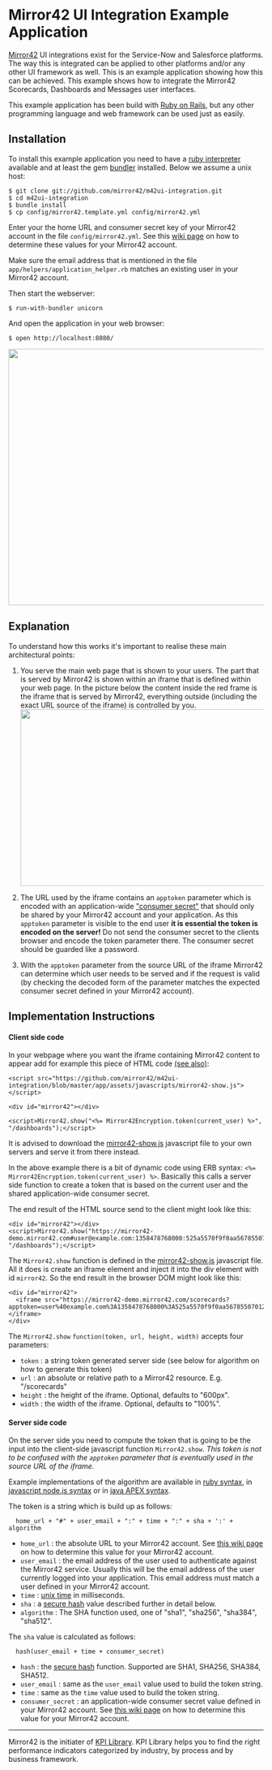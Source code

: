 # Mirror42 UI Integration Example Application

[Mirror42](http://mirror42.com) UI integrations exist for the Service-Now and Salesforce platforms. The way this is integrated can be applied to other platforms and/or any other UI framework as well. This is an example application showing how this can be achieved. This example shows how to integrate the Mirror42 Scorecards, Dashboards and Messages user interfaces.

This example application has been build with [Ruby on Rails](http://rubyonrails.org/), but any other programming language and web framework can be used just as easily.


## Installation

To install this example application you need to have a [ruby interpreter](http://www.ruby-lang.org/en/) available and at least the gem [bundler](http://gembundler.com/) installed. Below we assume a unix host:

```
$ git clone git://github.com/mirror42/m42ui-integration.git
$ cd m42ui-integration
$ bundle install
$ cp config/mirror42.template.yml config/mirror42.yml
```

Enter your the home URL and consumer secret key of your Mirror42 account in the file `config/mirror42.yml`. See this [wiki page](https://github.com/mirror42/m42ui-integration/wiki/Home-URL-and-Consumer-Secret) on how to determine these values for your Mirror42 account.

Make sure the email address that is mentioned in the file `app/helpers/application_helper.rb` matches an existing user in your Mirror42 account.

Then start the webserver:

```
$ run-with-bundler unicorn
```

And open the application in your web browser:

```
$ open http://localhost:8080/
```

<img src="https://raw.github.com/mirror42/m42ui-integration/master/public/images/m42ui-integration.png" width="727" height="505"/>


## Explanation

To understand how this works it's important to realise these main architectural points:

1. You serve the main web page that is shown to your users. The part that is served by Mirror42 is shown within an iframe that is defined within your web page. In the picture below the content inside the red frame is the iframe that is served by Mirror42, everything outside (including the exact URL source of the iframe) is controlled by you. <img src="https://raw.github.com/mirror42/m42ui-integration/master/public/images/m42ui-integration-iframe.png" width="500" height="348"/>

2. The URL used by the iframe contains an `apptoken` parameter which is encoded with an application-wide ["consumer secret"](https://github.com/mirror42/m42ui-integration/wiki/Home-URL-and-Consumer-Secret) that should only be shared by your Mirror42 account and your application. As this `apptoken` parameter is visible to the end user __it is essential the token is encoded on the server!__ Do not send the consumer secret to the clients browser and encode the token parameter there. The consumer secret should be guarded like a password.

3. With the `apptoken` parameter from the source URL of the iframe Mirror42 can determine which user needs to be served and if the request is valid (by checking the decoded form of the parameter matches the expected consumer secret defined in your Mirror42 account).


## Implementation Instructions

#### Client side code

In your webpage where you want the iframe containing Mirror42 content to appear add for example this piece of HTML code [(see also)](https://github.com/mirror42/m42ui-integration/blob/master/app/views/mirror42/dashboards.html.erb):

```
<script src="https://github.com/mirror42/m42ui-integration/blob/master/app/assets/javascripts/mirror42-show.js"></script>

<div id="mirror42"></div>

<script>Mirror42.show("<%= Mirror42Encryption.token(current_user) %>", "/dashboards");</script>
```



It is advised to download the [mirror42-show.js](https://github.com/mirror42/m42ui-integration/blob/master/app/assets/javascripts/mirror42-show.js) javascript file to your own servers and serve it from there instead.

In the above example there is a bit of dynamic code using ERB syntax: `<%= Mirror42Encryption.token(current_user) %>`. Basically this calls a server side function to create a token that is based on the current user and the shared application-wide consumer secret.

The end result of the HTML source send to the client might look like this:

```
<div id="mirror42"></div>
<script>Mirror42.show("https://mirror42-demo.mirror42.com#user@example.com:1358478768000:525a5570f9f0aa5678550701202833290528b4072ad3:sha1", "/dashboards");</script>
```

The `Mirror42.show` function is defined in the [mirror42-show.js](https://github.com/mirror42/m42ui-integration/blob/master/app/assets/javascripts/mirror42-show.js) javascript file. All it does is create an iframe element and inject it into the div element with id `mirror42`. So the end result in the browser DOM might look like this:

```
<div id="mirror42">
  <iframe src="https://mirror42-demo.mirror42.com/scorecards?apptoken=user%40example.com%3A1358478768000%3A525a5570f9f0aa5678550701202833290528b4072ad3%3Asha1"></iframe>
</div>
```

The `Mirror42.show` `function(token, url, height, width)` accepts four parameters:

* `token` : a string token generated server side (see below for algorithm on how to generate this token)
* `url` : an absolute or relative path to a Mirror42 resource. E.g. "/scorecards"
* `height` : the height of the iframe. Optional, defaults to "600px".
* `width` : the width of the iframe. Optional, defaults to "100%".


#### Server side code

On the server side you need to compute the token that is going to be the input into the client-side javascript function `Mirror42.show`. _This token is not to be confused with the `apptoken` parameter that is eventually used in the source URL of the iframe._

Example implementations of the algorithm are available in [ruby syntax](https://github.com/mirror42/m42ui-integration/blob/master/lib/mirror42_encryption.rb), in [javascript node.js syntax](https://github.com/mirror42/m42ui-integration/blob/master/lib/mirror42_encryption.js) or in [java APEX syntax](https://github.com/mirror42/m42ui-integration/blob/master/lib/mirror42_encryption.apex.java).

The token is a string which is build up as follows:

```
  home_url + "#" + user_email + ":" + time + ":" + sha + ':' + algorithm
```

* `home_url` : the absolute URL to your Mirror42 account. See [this wiki page](https://github.com/mirror42/m42ui-integration/wiki/Home-URL-and-Consumer-Secret) on how to determine this value for your Mirror42 account.
* `user_email` : the email address of the user used to authenticate against the Mirror42 service. Usually this will be the email address of the user currently logged into your application. This email address must match a user defined in your Mirror42 account.
* `time` : [unix time](http://en.wikipedia.org/wiki/Unix_time) in milliseconds.
* `sha` : a [secure hash](http://en.wikipedia.org/wiki/Secure_Hash_Algorithm) value described further in detail below.
* `algorithm` : The SHA function used, one of "sha1", "sha256", "sha384", "sha512".

The `sha` value is calculated as follows:

```
  hash(user_email + time + consumer_secret)
```

* `hash` : the [secure hash](http://en.wikipedia.org/wiki/Secure_Hash_Algorithm) function. Supported are SHA1, SHA256, SHA384, SHA512.
* `user_email` : same as the `user_email` value used to build the token string.
* `time` : same as the `time` value used to build the token string.
* `consumer_secret` : an application-wide consumer secret value defined in your Mirror42 account. See [this wiki page](https://github.com/mirror42/m42ui-integration/wiki/Home-URL-and-Consumer-Secret) on how to determine this value for your Mirror42 account.


----------------------------

Mirror42 is the initiater of [KPI Library](http://kpilibrary.com). KPI Library helps you to find the right performance indicators categorized by industry, by process and by business framework.
